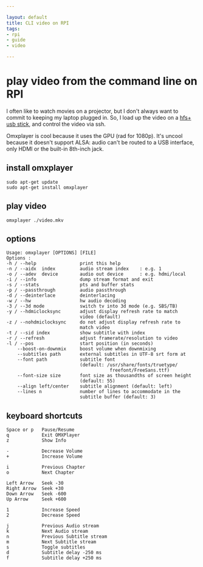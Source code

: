```yaml
---

layout: default
title: CLI video on RPI
tags: 
- rpi
- guide
- video

---
```


# play video from the command line on RPI

I often like to watch movies on a projector, but I don't always want to commit to keeping my laptop plugged in. So, I load up the video on a [hfs+ usb stick](/rpi-hfs), and control the video via ssh.

Omxplayer is cool because it uses the GPU (rad for 1080p). It's uncool because it doesn't support ALSA: audio can't be routed to a USB interface, only HDMI or the built-in 8th-inch jack.

##	install omxplayer

	sudo apt-get update
	sudo apt-get install omxplayer

## play video

	omxplayer ./video.mkv

## options

	Usage: omxplayer [OPTIONS] [FILE]
	Options :
	-h / --help                print this help
	-n / --aidx  index         audio stream index    : e.g. 1
	-o / --adev  device        audio out device      : e.g. hdmi/local
	-i / --info                dump stream format and exit
	-s / --stats               pts and buffer stats
	-p / --passthrough         audio passthrough
	-d / --deinterlace         deinterlacing
	-w / --hw                  hw audio decoding
	-3 / --3d mode             switch tv into 3d mode (e.g. SBS/TB)
	-y / --hdmiclocksync       adjust display refresh rate to match
	                           video (default)
	-z / --nohdmiclocksync     do not adjust display refresh rate to
	                           match video
	-t / --sid index           show subtitle with index
	-r / --refresh             adjust framerate/resolution to video
	-l / --pos                 start position (in seconds)
	    --boost-on-downmix     boost volume when downmixing
	    --subtitles path       external subtitles in UTF-8 srt form at
	    --font path            subtitle font
	                           (default: /usr/share/fonts/truetype/
	                                      freefont/FreeSans.ttf)
	    --font-size size       font size as thousandths of screen height
	                           (default: 55)
	    --align left/center    subtitle alignment (default: left)
	    --lines n              number of lines to accommodate in the
	                           subtitle buffer (default: 3)

## keyboard shortcuts

	Space or p   Pause/Resume
	q            Exit OMXPlayer
	z            Show Info

	-            Decrease Volume
	+            Increase Volume

	i            Previous Chapter
	o            Next Chapter

	Left Arrow   Seek -30
	Right Arrow  Seek +30
	Down Arrow   Seek -600
	Up Arrow     Seek +600

	1            Increase Speed
	2            Decrease Speed

	j            Previous Audio stream
	k            Next Audio stream
	n            Previous Subtitle stream
	m            Next Subtitle stream
	s            Toggle subtitles
	d            Subtitle delay -250 ms
	f            Subtitle delay +250 ms